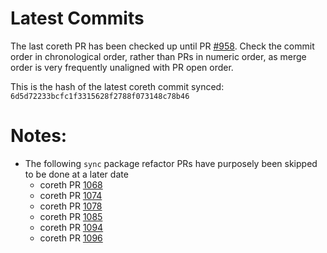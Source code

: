 # Latest Commits 

The last coreth PR has been checked up until PR [#958](https://github.com/ava-labs/coreth/pull/958). Check the commit order in chronological order, rather than PRs in numeric order, as merge order is very frequently unaligned with PR open order. 


This is the hash of the latest coreth commit synced: `6d5d72233bcfc1f3315628f2788f073148c78b46`

# Notes: 
- The following `sync` package refactor PRs have purposely been skipped to be done at a later date 
  - coreth PR [1068](https://github.com/ava-labs/coreth/pull/1074)
  - coreth PR [1074](https://github.com/ava-labs/coreth/pull/1074)
  - coreth PR [1078](https://github.com/ava-labs/coreth/pull/1078)
  - coreth PR [1085](https://github.com/ava-labs/coreth/pull/1085)
  - coreth PR [1094](https://github.com/ava-labs/coreth/pull/1093)
  - coreth PR [1096](https://github.com/ava-labs/coreth/pull/1096)